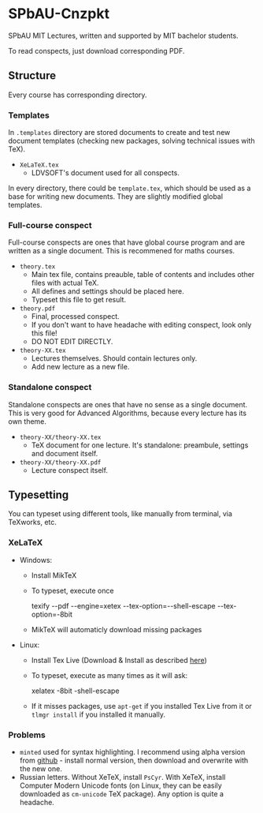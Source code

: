 # SPbAU-Cnzpkt

SPbAU MIT Lectures, written and supported by MIT bachelor students.

To read conspects, just download corresponding PDF.

## Structure

Every course has corresponding directory.

### Templates

In `.templates` directory are stored documents to create and test new document templates (checking new packages, solving technical issues with TeX).

* `XeLaTeX.tex`
  * LDVSOFT's document used for all conspects.

In every directory, there could be `template.tex`, which should be used as a base for writing new documents. They are slightly modified global templates.

### Full-course conspect

Full-course conspects are ones that have global course program and are written as a single document. This is recommened for maths courses.

* `theory.tex`
  * Main tex file, contains preauble, table of contents and includes other files with actual TeX.
  * All defines and settings should be placed here.
  * Typeset this file to get result.
* `theory.pdf`
  * Final, processed conspect.
  * If you don't want to have headache with editing conspect, look only this file!
  * DO NOT EDIT DIRECTLY.
* `theory-XX.tex`
  * Lectures themselves. Should contain lectures only.
  * Add new lecture as a new file.

### Standalone conspect

Standalone conspects are ones that have no sense as a single document. This is very good for Advanced Algorithms, because every lecture has its own theme.

* `theory-XX/theory-XX.tex`
  * TeX document for one lecture. It's standalone: preambule, settings and document itself.
* `theory-XX/theory-XX.pdf`
  * Lecture conspect itself.

## Typesetting

You can typeset using different tools, like manually from terminal, via TeXworks, etc.

### XeLaTeX

* Windows:
  * Install MikTeX
  * To typeset, execute once

    texify --pdf --engine=xetex --tex-option=--shell-escape --tex-option=-8bit <document>

  * MikTeX will automaticly download missing packages
* Linux: 
  * Install Tex Live (Download & Install as described [here](http://www.tug.org/texlive/debian.html))
  * To typeset, execute as many times as it will ask:

    xelatex -8bit -shell-escape <document>

  * If it misses packages, use `apt-get` if you installed Tex Live from it or `tlmgr install` if you installed it manually.

### Problems

* `minted` used for syntax highlighting. I recommend using alpha version from [github](https://github.com/gpoore/minted) - install normal version, then download and overwrite with the new one.
* Russian letters. Without XeTeX, install `PsCyr`. With XeTeX, install Computer Modern Unicode fonts (on Linux, they can be easily downloaded as `cm-unicode` TeX package). Any option is quite a headache. 

